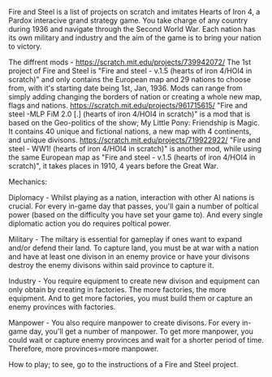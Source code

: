   Fire and Steel is a list of projects on scratch and imitates Hearts of Iron 4, a Pardox interacive grand strategy game. You take charge of any country during 1936 and navigate through the Second World War. Each nation has its own military and industry and the aim of the game is to bring your nation to victory.
  
  The diffrent mods - https://scratch.mit.edu/projects/739942072/ The 1st project of Fire and Steel is "Fire and steel - v.1.5 (hearts of iron 4/HOI4 in scratch)" and only contains the European map and 29 nations to choose from, with it's starting date being 1st, Jan, 1936. Mods can range from simply adding changing the borders of nation or creating a whole new map, flags and nations. https://scratch.mit.edu/projects/961715615/ "Fire and steel -MLP FiM 2.0 [.] (hearts of iron 4/HOI4 in scratch)" is a mod that is based on the Geo-politics of the show; My Little Pony: Friendship is Magic. It contains 40 unique and fictional nations, a new map with 4 continents, and unique divisons. https://scratch.mit.edu/projects/719922922/ "Fire and steel - WW1! (hearts of iron 4/HOI4 in scratch)" is another mod, while using the same European map as "Fire and steel - v.1.5 (hearts of iron 4/HOI4 in scratch)", it takes places in 1910, 4 years before the Great War.

Mechanics:

  Diplomacy - Whilst playing as a nation, interaction with other AI nations is crucial. For every in-game day that passes, you'll gain a number of poltical power (based on the difficulty you have set your game to). And every single diplomatic action you do requires poltical power.
  
  Military - The miltary is essential for gameplay if ones want to expand and/or defend their land. To capture land, you must be at war with a nation and have at least one divison in an enemy provice or have your divisons destroy the enemy divisons within said province to capture it.
  
  Industry - You require equipment to create new divison and equipment can only obtain by creating in factories. The more factories, the more equipment. And to get more factories, you must build them or capture an enemy provinces with factories.
  
  Manpower - You also require manpower to create divisons. For every in-game day, you'll get a number of manpower. To get more manpower, you could wait or capture enemy provinces and wait for a shorter period of time. Therefore, more provinces=more manpower.
  
  How to play; to see, go to the instructions of a Fire and Steel project.
